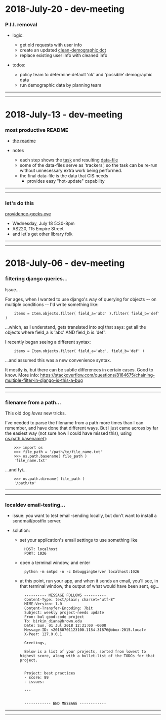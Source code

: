 2018-July-20 - dev-meeting
==========================


### P.I.I. removal

- logic:
    - get old requests with user info
    - create an updated [clean-demographic dct](https://github.com/Brown-University-Library/easyrequest_hay_project/blob/master/easyrequest_hay_app/lib/cleaner.py#L52-L66)
    - replace existing user info with cleaned info

- todos:
    - policy team to determine default 'ok' and 'possible' demographic data
    - run demographic data by planning team

---
---


2018-July-13 - dev-meeting
==========================


### most productive README

- [the readme](https://github.com/Brown-University-Library/bell/blob/master/README.md)

- notes
    - each step shows the [task](https://github.com/Brown-University-Library/bell/tree/master/tasks) and resulting [data-file](https://github.com/Brown-University-Library/bell/tree/master/data)
    - some of the data-files serve as 'trackers', so the task can be re-run without unnecessary extra work being performed.
    - the final data-file is the data that CIS needs
        - provides easy "hot-update" capability

---
---


### let's do this

[providence-geeks eve](https://mailchi.mp/4e35979c1ad2/eimgzmb968-3318157?e=1fdb737810)
- Wednesday, July 18 5:30-8pm
- AS220, 115 Empire Street
- and let's get other library folk

---
---


2018-July-06 - dev-meeting
==========================

### filtering django queries...

Issue...

For ages, when I wanted to use django's way of querying for objects -- on multiple conditions -- I'd write something like:

        items = Item.objects.filter( field_a='abc' ).filter( field_b='def' )

...which, as I understand, gets translated into sql that says: get all the objects where field_a is 'abc' AND field_b is 'def'.

I recently began seeing a different syntax:

        items = Item.objects.filter( field_a='abc', field_b='def' )

...and assumed this was a new convenience syntax.

It mostly is, but there can be subtle differences in certain cases. Good to know. More info: <https://stackoverflow.com/questions/8164675/chaining-multiple-filter-in-django-is-this-a-bug>

---
---


### filename from a path...

This old dog _loves_ new tricks.

I've needed to parse the filename from a path more times than I can remember, and have done that different ways. But I just came across by far the easiest way (not sure how I could have missed this), using [os.path.basename()](https://docs.python.org/3/library/os.path.html#os.path.basename):

        >>> import os
        >>> file_path = '/path/to/file_name.txt'
        >>> os.path.basename( file_path )
        'file_name.txt'

...and fyi...

        >>> os.path.dirname( file_path )
        '/path/to'

---
---


### localdev email-testing...

- issue: you want to test email-sending locally, but don't want to install a sendmail/postfix server.

- solution:
    - set your application's email settings to use something like

            HOST: localhost
            PORT: 1026

    - open a terminal window, and enter

            python -m smtpd -n -c DebuggingServer localhost:1026

    - at this point, run your app, and when it sends an email, you'll see, in that terminal window, the output of what would have been sent, eg...

            ---------- MESSAGE FOLLOWS ----------
            Content-Type: text/plain; charset="utf-8"
            MIME-Version: 1.0
            Content-Transfer-Encoding: 7bit
            Subject: weekly project-needs update
            From: bul good-code project
            To: birkin_diana@brown.edu
            Date: Sun, 01 Jul 2018 12:31:00 -0000
            Message-ID: <20180701123100.1184.31876@bbox-2015.local>
            X-Peer: 127.0.0.1

            Greetings,

            Below is a list of your projects, sorted from lowest to highest score, along with a bullet-list of the TODOs for that project.


            Project: best practices
            - score: 89
            - issues:

            ---


            ------------ END MESSAGE ------------

---
---
